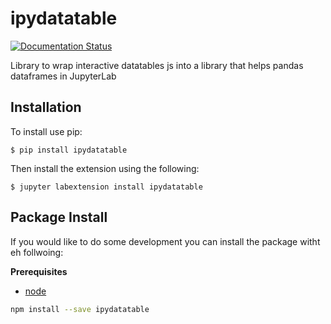 ipydatatable
===============================
[![Documentation Status](http://readthedocs.org/projects/ipydatatable/badge/?version=latest)](https://ipydatatable.readthedocs.io/)

Library to wrap interactive datatables js into a library that helps pandas dataframes in JupyterLab

Installation
------------

To install use pip:

    $ pip install ipydatatable

Then install the extension using the following:

    $ jupyter labextension install ipydatatable


Package Install
---------------
If you would like to do some development you can install the package witht eh follwoing:

**Prerequisites**
- [node](http://nodejs.org/)

```bash
npm install --save ipydatatable
```
